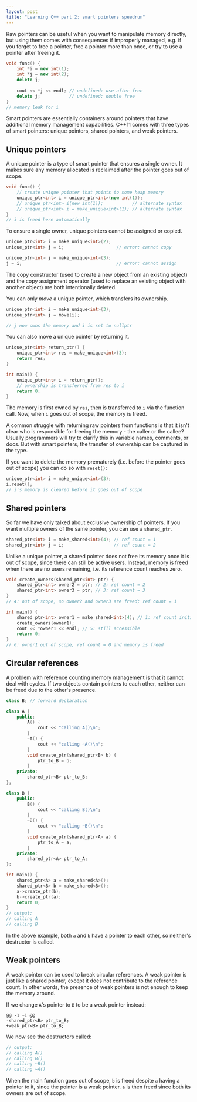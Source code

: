 ```yaml
---
layout: post
title: "Learning C++ part 2: smart pointers speedrun"
---
```


Raw pointers can be useful when you want to manipulate memory directly, but using them comes with consequences if improperly managed, e.g. if you forget to free a pointer, free a pointer more than once, or try to use a pointer after freeing it.

```c++
void func() {
    int *i = new int(1);
    int *j = new int(2);
    delete j;
    
    cout << *j << endl; // undefined: use after free
    delete j;           // undefined: double free
}
// memory leak for i
```

Smart pointers are essentially containers around pointers that have additional memory management capabilities.
C++11 comes with three types of smart pointers: unique pointers, shared pointers, and weak pointers.

## Unique pointers
A unique pointer is a type of smart pointer that ensures a single owner.
It makes sure any memory allocated is reclaimed after the pointer goes out of scope.

```c++
void func() {
    // create unique pointer that points to some heap memory
    unique_ptr<int> i = unique_ptr<int>(new int(1));
    // unique_ptr<int> i(new int(1));           // alternate syntax
    // unique_ptr<int> i = make_unique<int>(1); // alternate syntax
}
// i is freed here automatically
```

To ensure a single owner, unique pointers cannot be assigned or copied.
```c++
unique_ptr<int> i = make_unique<int>(2);
unique_ptr<int> j = i;                    // error: cannot copy

unique_ptr<int> j = make_unique<int>(3);
j = i;                                    // error: cannot assign
```
The copy constructor (used to create a new object from an existing object) and the copy assignment operator (used to replace an existing object with another object) are both intentionally deleted.

You can only _move_ a unique pointer, which transfers its ownership.
```c++
unique_ptr<int> i = make_unique<int>(3);
unique_ptr<int> j = move(i);

// j now owns the memory and i is set to nullptr
```

You can also move a unique pointer by returning it.
```c++
unique_ptr<int> return_ptr() {
    unique_ptr<int> res = make_unique<int>(3);
    return res;
}

int main() {
    unique_ptr<int> i = return_ptr();
    // ownership is transferred from res to i
    return 0;
}
```
The memory is first owned by `res`, then is transferred to `i` via the function call.
Now, when `i` goes out of scope, the memory is freed.

A common struggle with returning raw pointers from functions is that it isn't clear who is responsible for freeing the memory - the caller or the callee?
Usually programmers will try to clarify this in variable names, comments, or docs.
But with smart pointers, the transfer of ownership can be captured in the type.

If you want to delete the memory prematurely (i.e. before the pointer goes out of scope) you can do so with `reset()`:
```c++
unique_ptr<int> i = make_unique<int>(3);
i.reset();
// i's memory is cleared before it goes out of scope
```

## Shared pointers
So far we have only talked about exclusive ownership of pointers.
If you want multiple owners of the same pointer, you can use a `shared_ptr`.

```c++
shared_ptr<int> i = make_shared<int>(4); // ref count = 1
shared_ptr<int> j = i;                   // ref count = 2
```
Unlike a unique pointer, a shared pointer does not free its memory once it is out of scope, since there can still be active users.
Instead, memory is freed when there are no users remaining, i.e. its reference count reaches zero. 

```c++
void create_owners(shared_ptr<int> ptr) {
    shared_ptr<int> owner2 = ptr; // 2: ref count = 2
    shared_ptr<int> owner3 = ptr; // 3: ref count = 3
}
// 4: out of scope, so owner2 and owner3 are freed; ref count = 1

int main() {
    shared_ptr<int> owner1 = make_shared<int>(4); // 1: ref count initialized to 1
    create_owners(owner1);
    cout << *owner1 << endl; // 5: still accessible
    return 0;
}
// 6: owner1 out of scope, ref count = 0 and memory is freed
```

## Circular references
A problem with reference counting memory management is that it cannot deal with cycles.
If two objects contain pointers to each other, neither can be freed due to the other's presence.

```c++
class B; // forward declaration

class A {
    public:
        A() {
            cout << "calling A()\n";
        }
        ~A() {
            cout << "calling ~A()\n";
        }
        void create_ptr(shared_ptr<B> b) {
            ptr_to_B = b;
        }
    private:
        shared_ptr<B> ptr_to_B;
};

class B {
    public:
        B() {
            cout << "calling B()\n";
        }
        ~B() {
            cout << "calling ~B()\n";
        }
        void create_ptr(shared_ptr<A> a) {
            ptr_to_A = a;
        }
    private:
        shared_ptr<A> ptr_to_A;
};

int main() {
    shared_ptr<A> a = make_shared<A>();
    shared_ptr<B> b = make_shared<B>();
    a->create_ptr(b);
    b->create_ptr(a);
    return 0;
}
// output:
// calling A
// calling B
```
In the above example, both `a` and `b` have a pointer to each other, so neither's destructor is called.

## Weak pointers
A weak pointer can be used to break circular references.
A weak pointer is just like a shared pointer, except it does not contribute to the reference count.
In other words, the presence of weak pointers is not enough to keep the memory around.

If we change `A`'s pointer to `B` to be a weak pointer instead:
```
@@ -1 +1 @@
-shared_ptr<B> ptr_to_B;
+weak_ptr<B> ptr_to_B;
```
We now see the destructors called:
```c++
// output:
// calling A()
// calling B()
// calling ~B()
// calling ~A()
```
When the main function goes out of scope, `b` is freed despite `a` having a pointer to it, since the pointer is a weak pointer.
`a` is then freed since both its owners are out of scope.
